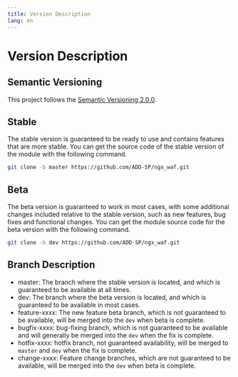 ```yaml
---
title: Version Description
lang: en
---
```


# Version Description

## Semantic Versioning

This project follows the [Semantic Versioning 2.0.0](https://semver.org/).

## Stable

The stable version is guaranteed to be ready to use and contains features that are more stable.
You can get the source code of the stable version of the module with the following command.

```sh
git clone -b master https://github.com/ADD-SP/ngx_waf.git
```

## Beta

The beta version is guaranteed to work in most cases, 
with some additional changes included relative to the stable version, 
such as new features, bug fixes and functional changes.
You can get the module source code for the beta version with the following command.

```sh
git clone -b dev https://github.com/ADD-SP/ngx_waf.git
```

## Branch Description

* master: The branch where the stable version is located, and which is guaranteed to be available at all times.
* dev: The branch where the beta version is located, and which is guaranteed to be available in most cases.
* feature-xxxx: The new feature beta branch, which is not guaranteed to be available, 
will be merged into the `dev` when beta is complete.
* bugfix-xxxx: bug-fixing branch, which is not guaranteed to be available and will generally be merged into the `dev` when the fix is complete.
* hotfix-xxxx: hotfix branch, not guaranteed availability, will be merged to `master` and `dev` when the fix is complete. 
* change-xxxx: Feature change branches, which are not guaranteed to be available, will be merged into the `dev` when beta is complete.